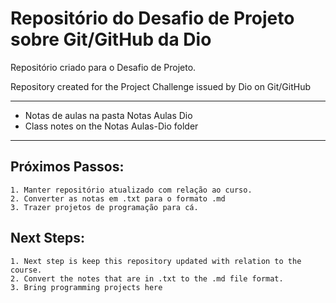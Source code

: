 # Repositório do Desafio de Projeto sobre Git/GitHub da Dio
Repositório criado para o Desafio de Projeto.

Repository created for the Project Challenge issued by Dio on Git/GitHub

---

- Notas de aulas na pasta Notas Aulas Dio
- Class notes on the Notas Aulas-Dio folder

---
## Próximos Passos: 
    1. Manter repositório atualizado com relação ao curso.
    2. Converter as notas em .txt para o formato .md 
    3. Trazer projetos de programação para cá.

## Next Steps:
    1. Next step is keep this repository updated with relation to the course.
    2. Convert the notes that are in .txt to the .md file format.
    3. Bring programming projects here
    
